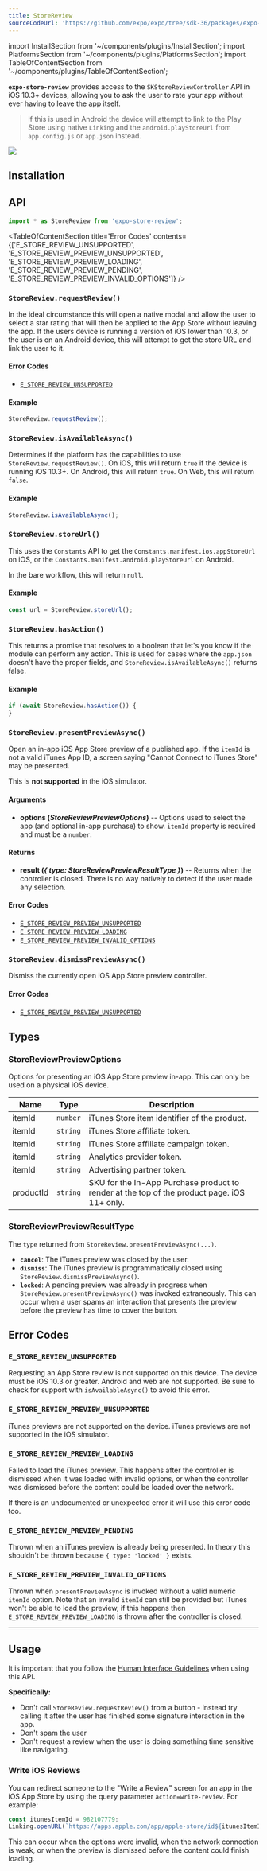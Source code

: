 ```yaml
---
title: StoreReview
sourceCodeUrl: 'https://github.com/expo/expo/tree/sdk-36/packages/expo-store-review'
---
```


import InstallSection from '~/components/plugins/InstallSection';
import PlatformsSection from '~/components/plugins/PlatformsSection';
import TableOfContentSection from '~/components/plugins/TableOfContentSection';

**`expo-store-review`** provides access to the `SKStoreReviewController` API in iOS 10.3+ devices, allowing you to ask the user to rate your app without ever having to leave the app itself.

> If this is used in Android the device will attempt to link to the Play Store using native `Linking` and the `android.playStoreUrl` from `app.config.js` or `app.json` instead.

<PlatformsSection android emulator ios simulator />

![](/static/images/store-review.png)

## Installation

<InstallSection packageName="expo-store-review" />

## API

```js
import * as StoreReview from 'expo-store-review';
```

<TableOfContentSection title='Error Codes' contents={['E_STORE_REVIEW_UNSUPPORTED', 'E_STORE_REVIEW_PREVIEW_UNSUPPORTED', 'E_STORE_REVIEW_PREVIEW_LOADING', 'E_STORE_REVIEW_PREVIEW_PENDING', 'E_STORE_REVIEW_PREVIEW_INVALID_OPTIONS']} />

### `StoreReview.requestReview()`

In the ideal circumstance this will open a native modal and allow the user to select a star rating that will then be applied to the App Store without leaving the app.
If the users device is running a version of iOS lower than 10.3, or the user is on an Android device, this will attempt to get the store URL and link the user to it.

#### Error Codes

- [`E_STORE_REVIEW_UNSUPPORTED`](#e_store_review_unsupported)

#### Example

```js
StoreReview.requestReview();
```

### `StoreReview.isAvailableAsync()`

Determines if the platform has the capabilities to use `StoreReview.requestReview()`. On iOS, this will return `true` if the device is running iOS 10.3+. On Android, this will return `true`. On Web, this will return `false`.

#### Example

```js
StoreReview.isAvailableAsync();
```

### `StoreReview.storeUrl()`

This uses the `Constants` API to get the `Constants.manifest.ios.appStoreUrl` on iOS, or the `Constants.manifest.android.playStoreUrl` on Android.

In the bare workflow, this will return `null`.

#### Example

```js
const url = StoreReview.storeUrl();
```

### `StoreReview.hasAction()`

This returns a promise that resolves to a boolean that let's you know if the module can perform any action. This is used for cases where the `app.json` doesn't have the proper fields, and `StoreReview.isAvailableAsync()` returns false.

#### Example

```js
if (await StoreReview.hasAction()) {
}
```

### `StoreReview.presentPreviewAsync()`

Open an in-app iOS App Store preview of a published app. If the `itemId` is not a valid iTunes App ID, a screen saying "Cannot Connect to iTunes Store" may be presented.

This is **not supported** in the iOS simulator.

#### Arguments

- **options (_StoreReviewPreviewOptions_)** -- Options used to select the app (and optional in-app purchase) to show. `itemId` property is required and must be a `number`.

#### Returns

- **result (_{ type: StoreReviewPreviewResultType }_)** -- Returns when the controller is closed. There is no way natively to detect if the user made any selection.

#### Error Codes

- [`E_STORE_REVIEW_PREVIEW_UNSUPPORTED`](#e_store_review_preview_unsupported)
- [`E_STORE_REVIEW_PREVIEW_LOADING`](#e_store_review_preview_loading)
- [`E_STORE_REVIEW_PREVIEW_INVALID_OPTIONS`](#e_store_review_preview_invalid_options)

### `StoreReview.dismissPreviewAsync()`

Dismiss the currently open iOS App Store preview controller.

#### Error Codes

- [`E_STORE_REVIEW_PREVIEW_UNSUPPORTED`](#e_store_review_preview_unsupported)

## Types

### StoreReviewPreviewOptions

Options for presenting an iOS App Store preview in-app. This can only be used on a physical iOS device.

| Name      | Type     | Description                                                                                 |
| --------- | -------- | ------------------------------------------------------------------------------------------- |
| itemId    | `number` | iTunes Store item identifier of the product.                                                |
| itemId    | `string` | iTunes Store affiliate token.                                                               |
| itemId    | `string` | iTunes Store affiliate campaign token.                                                      |
| itemId    | `string` | Analytics provider token.                                                                   |
| itemId    | `string` | Advertising partner token.                                                                  |
| productId | `string` | SKU for the In-App Purchase product to render at the top of the product page. iOS 11+ only. |

### StoreReviewPreviewResultType

The `type` returned from `StoreReview.presentPreviewAsync(...)`.

- **`cancel`**: The iTunes preview was closed by the user.
- **`dismiss`**: The iTunes preview is programmatically closed using `StoreReview.dismissPreviewAsync()`.
- **`locked`**: A pending preview was already in progress when `StoreReview.presentPreviewAsync()` was invoked extraneously. This can occur when a user spams an interaction that presents the preview before the preview has time to cover the button.

## Error Codes

### `E_STORE_REVIEW_UNSUPPORTED`

Requesting an App Store review is not supported on this device. The device must be iOS 10.3 or greater. Android and web are not supported. Be sure to check for support with `isAvailableAsync()` to avoid this error.

### `E_STORE_REVIEW_PREVIEW_UNSUPPORTED`

iTunes previews are not supported on the device. iTunes previews are not supported in the iOS simulator.

### `E_STORE_REVIEW_PREVIEW_LOADING`

Failed to load the iTunes preview. This happens after the controller is dismissed when it was loaded with invalid options, or when the controller was dismissed before the content could be loaded over the network.

If there is an undocumented or unexpected error it will use this error code too.

### `E_STORE_REVIEW_PREVIEW_PENDING`

Thrown when an iTunes preview is already being presented. In theory this shouldn't be thrown because `{ type: 'locked' }` exists.

### `E_STORE_REVIEW_PREVIEW_INVALID_OPTIONS`

Thrown when `presentPreviewAsync` is invoked without a valid numeric `itemId` option. Note that an invalid `itemId` can still be provided but iTunes won't be able to load the preview, if this happens then `E_STORE_REVIEW_PREVIEW_LOADING` is thrown after the controller is closed.

---

## Usage

It is important that you follow the [Human Interface Guidelines](https://developer.apple.com/ios/human-interface-guidelines/system-capabilities/ratings-and-reviews/) when using this API.

**Specifically:**

- Don't call `StoreReview.requestReview()` from a button - instead try calling it after the user has finished some signature interaction in the app.
- Don't spam the user
- Don't request a review when the user is doing something time sensitive like navigating.

### Write iOS Reviews

You can redirect someone to the "Write a Review" screen for an app in the iOS App Store by using the query parameter `action=write-review`. For example:

```ts
const itunesItemId = 982107779;
Linking.openURL(`https://apps.apple.com/app/apple-store/id${itunesItemId}?action=write-review`);
```

This can occur when the options were invalid, when the network connection is weak, or when the preview is dismissed before the content could finish loading.
